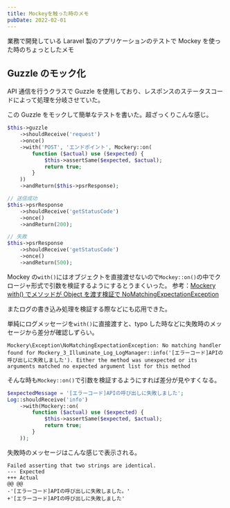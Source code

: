 ```yaml
---
title: Mockeyを触った時のメモ
pubDate: 2022-02-01
---
```


業務で開発している Laravel 製のアプリケーションのテストで Mockey を使った時のちょっとしたメモ

## Guzzle のモック化

API 通信を行うクラスで Guzzle を使用しており、レスポンスのステータスコードによって処理を分岐させていた。

この Guzzle をモックして簡単なテストを書いた。超ざっくりこんな感じ。

```php
$this->guzzle
    ->shouldReceive('request')
    ->once()
    ->with('POST', 'エンドポイント', Mockery::on(
        function ($actual) use ($expected) {
            $this->assertSame($expected, $actual);
            return true;
        }
    ))
    ->andReturn($this->psrResponse);

// 送信成功
$this->psrResponse
    ->shouldReceive('getStatusCode')
    ->once()
    ->andReturn(200);

// 失敗
$this->psrResponse
    ->shouldReceive('getStatusCode')
    ->once()
    ->andReturn(500);
```

Mockey の`with()`にはオブジェクトを直接渡せないので`Mockey::on()`の中でクロージャ形式で引数を検証するようにするとうまくいった。
参考：[Mockery with() でメソッドが Object を渡す検証で NoMatchingExpectationException](https://qiita.com/ttn_tt/items/a35638ab12d4dc2ea488)

またログの書き込み処理を検証する際などにも応用できた。

単純にログメッセージを`with()`に直接渡すと、typo した時などに失敗時のメッセージから差分が確認しずらい。

```
Mockery\Exception\NoMatchingExpectationException: No matching handler found for Mockery_3_Illuminate_Log_LogManager::info('[エラーコード]APIの呼び出しに失敗しました'). Either the method was unexpected or its arguments matched no expected argument list for this method
```

そんな時も`Mockey::on()`で引数を検証するようにすれば差分が見やすくなる。

```php
$expectedMessage = '[エラーコード]APIの呼び出しに失敗しました';
Log::shouldReceive('info')
    ->with(Mockery::on(
        function ($actual) use ($expected) {
            $this->assertSame($expected, $actual);
            return true;
        }
    ));
```

失敗時のメッセージはこんな感じで表示される。

```
Failed asserting that two strings are identical.
--- Expected
+++ Actual
@@ @@
-'[エラーコード]APIの呼び出しに失敗しました。'
+'[エラーコード]APIの呼び出しに失敗しました'
```
